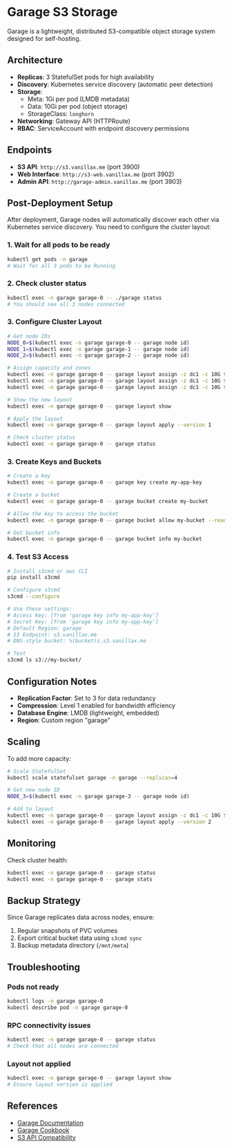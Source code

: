 # Garage S3 Storage

Garage is a lightweight, distributed S3-compatible object storage system designed for self-hosting.

## Architecture

- **Replicas**: 3 StatefulSet pods for high availability
- **Discovery**: Kubernetes service discovery (automatic peer detection)
- **Storage**: 
  - Meta: 1Gi per pod (LMDB metadata)
  - Data: 10Gi per pod (object storage)
  - StorageClass: `longhorn`
- **Networking**: Gateway API (HTTPRoute)
- **RBAC**: ServiceAccount with endpoint discovery permissions

## Endpoints

- **S3 API**: `http://s3.vanillax.me` (port 3900)
- **Web Interface**: `http://s3-web.vanillax.me` (port 3902)
- **Admin API**: `http://garage-admin.vanillax.me` (port 3903)

## Post-Deployment Setup

After deployment, Garage nodes will automatically discover each other via Kubernetes service discovery. You need to configure the cluster layout:

### 1. Wait for all pods to be ready

```bash
kubectl get pods -n garage
# Wait for all 3 pods to be Running
```

### 2. Check cluster status

```bash
kubectl exec -n garage garage-0 -- ./garage status
# You should see all 3 nodes connected
```

### 3. Configure Cluster Layout

```bash
# Get node IDs
NODE_0=$(kubectl exec -n garage garage-0 -- garage node id)
NODE_1=$(kubectl exec -n garage garage-1 -- garage node id)
NODE_2=$(kubectl exec -n garage garage-2 -- garage node id)

# Assign capacity and zones
kubectl exec -n garage garage-0 -- garage layout assign -z dc1 -c 10G $NODE_0
kubectl exec -n garage garage-0 -- garage layout assign -z dc1 -c 10G $NODE_1
kubectl exec -n garage garage-0 -- garage layout assign -z dc1 -c 10G $NODE_2

# Show the new layout
kubectl exec -n garage garage-0 -- garage layout show

# Apply the layout
kubectl exec -n garage garage-0 -- garage layout apply --version 1

# Check cluster status
kubectl exec -n garage garage-0 -- garage status
```

### 3. Create Keys and Buckets

```bash
# Create a key
kubectl exec -n garage garage-0 -- garage key create my-app-key

# Create a bucket
kubectl exec -n garage garage-0 -- garage bucket create my-bucket

# Allow the key to access the bucket
kubectl exec -n garage garage-0 -- garage bucket allow my-bucket --read --write --key my-app-key

# Get bucket info
kubectl exec -n garage garage-0 -- garage bucket info my-bucket
```

### 4. Test S3 Access

```bash
# Install s3cmd or aws CLI
pip install s3cmd

# Configure s3cmd
s3cmd --configure

# Use these settings:
# Access Key: [from 'garage key info my-app-key']
# Secret Key: [from 'garage key info my-app-key']
# Default Region: garage
# S3 Endpoint: s3.vanillax.me
# DNS-style bucket: %(bucket)s.s3.vanillax.me

# Test
s3cmd ls s3://my-bucket/
```

## Configuration Notes

- **Replication Factor**: Set to 3 for data redundancy
- **Compression**: Level 1 enabled for bandwidth efficiency
- **Database Engine**: LMDB (lightweight, embedded)
- **Region**: Custom region "garage"

## Scaling

To add more capacity:

```bash
# Scale StatefulSet
kubectl scale statefulset garage -n garage --replicas=4

# Get new node ID
NODE_3=$(kubectl exec -n garage garage-3 -- garage node id)

# Add to layout
kubectl exec -n garage garage-0 -- garage layout assign -z dc1 -c 10G $NODE_3
kubectl exec -n garage garage-0 -- garage layout apply --version 2
```

## Monitoring

Check cluster health:

```bash
kubectl exec -n garage garage-0 -- garage status
kubectl exec -n garage garage-0 -- garage stats
```

## Backup Strategy

Since Garage replicates data across nodes, ensure:
1. Regular snapshots of PVC volumes
2. Export critical bucket data using `s3cmd sync`
3. Backup metadata directory (`/mnt/meta`)

## Troubleshooting

### Pods not ready
```bash
kubectl logs -n garage garage-0
kubectl describe pod -n garage garage-0
```

### RPC connectivity issues
```bash
kubectl exec -n garage garage-0 -- garage status
# Check that all nodes are connected
```

### Layout not applied
```bash
kubectl exec -n garage garage-0 -- garage layout show
# Ensure layout version is applied
```

## References

- [Garage Documentation](https://garagehq.deuxfleurs.fr/)
- [Garage Cookbook](https://garagehq.deuxfleurs.fr/cookbook/)
- [S3 API Compatibility](https://garagehq.deuxfleurs.fr/documentation/reference-manual/s3-compatibility/)
